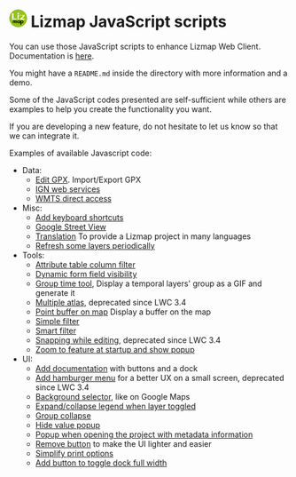 ![3Liz](icon.png) Lizmap JavaScript scripts
================================================================

You can use those JavaScript scripts to enhance Lizmap Web Client.
Documentation is [here](https://docs.lizmap.com/next/en/publish/customization/javascript.html).

You might have a `README.md` inside the directory with more information and a demo.

Some of the JavaScript codes presented are self-sufficient while others are examples to help you create the functionality you want.

If you are developing a new feature, do not hesitate to let us know so that we can integrate it.

Examples of available Javascript code:
* Data:
  * [Edit GPX](./library/data/edit_gpx). Import/Export GPX
  * [IGN web services](./library/data/ign_web_services)
  * [WMTS direct access](./library/data/wmts_direct_access)
* Misc:
  * [Add keyboard shortcuts](./library/misc/add_shortcuts)
  * [Google Street View](./library/misc/google_street_view) 
  * [Translation](./library/misc/translation) To provide a Lizmap project in many languages
  * [Refresh some layers periodically](./library/misc/refresh_layers_every_n_seconds)
* Tools:
  * [Attribute table column filter](./library/tools/attribute_table_column_filter)
  * [Dynamic form field visibility](./library/tools/dynamic_form_field_visibility)
  * [Group time tool](./library/tools/group_time_tool), Display a temporal layers' group as a GIF and generate it
  * [Multiple atlas](./library/tools/multipleatlas), deprecated since LWC 3.4
  * [Point buffer on map](./library/tools/point_buffer_on_map) Display a buffer on the map
  * [Simple filter](./library/tools/simplefilter)
  * [Smart filter](./library/tools/smartfilter)
  * [Snapping while editing](./library/tools/snapping_while_editing), deprecated since LWC 3.4
  * [Zoom to feature at startup and show popup](./library/tools/zoom_to_feature_at_startup)
* UI:
  * [Add documentation](./library/ui/add_documentation) with buttons and a dock
  * [Add hamburger menu](./library/ui/add_hamburger_menu) for a better UX on a small screen, deprecated since LWC 3.4
  * [Background selector](./library/ui/background_selector), like on Google Maps
  * [Expand/collapse legend when layer toggled](./library/ui/expand-collapse-legend-when-layer-toggled)
  * [Group collapse](./library/ui/group_collapse)
  * [Hide value popup](./library/ui/hide_value_popup)
  * [Popup when opening the project with metadata information](./library/ui/popup_metadata_info)
  * [Remove button](./library/ui/remove_button) to make the UI lighter and easier
  * [Simplify print options](./library/ui/simplify-print-options)
  * [Add button to toggle dock full width](./library/ui/add_dock_resize_button)
